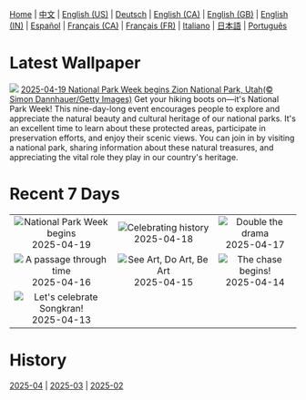 [Home](../README.md) | [中文](zh-CN.md) | [English (US)](en-US.md) | [Deutsch](de-DE.md) | [English (CA)](en-CA.md) | [English (GB)](en-GB.md) | [English (IN)](en-IN.md) | [Español](es-ES.md) | [Français (CA)](fr-CA.md) | [Français (FR)](fr-FR.md) | [Italiano](it-IT.md) | [日本語](ja-JP.md) | [Português](pt-BR.md)

# Latest Wallpaper
![](https://www.bing.com/th?id=OHR.ZionValley_EN-US2520458606_UHD.jpg)
[2025-04-19 National Park Week begins Zion National Park, Utah(© Simon Dannhauer/Getty Images)](https://www.bing.com/th?id=OHR.ZionValley_EN-US2520458606_UHD.jpg)
Get your hiking boots on—it's National Park Week! This nine-day-long event encourages people to explore and appreciate the natural beauty and cultural heritage of our national parks. It's an excellent time to learn about these protected areas, participate in preservation efforts, and enjoy their scenic views. You can join in by visiting a national park, sharing information about these natural treasures, and appreciating the vital role they play in our country's heritage.

# Recent 7 Days
|  |  |  |
|:---:|:---:|:---:|
| ![](https://www.bing.com/th?id=OHR.ZionValley_EN-US2520458606_400x240.jpg "National Park Week begins") 2025-04-19 | ![](https://www.bing.com/th?id=OHR.GoremeTurkey_EN-US1897945450_400x240.jpg "Celebrating history") 2025-04-18 | ![](https://www.bing.com/th?id=OHR.EcuadorBird_EN-US1037921621_400x240.jpg "Double the drama") 2025-04-17 |
| ![](https://www.bing.com/th?id=OHR.KachinaBridge_EN-US1000475196_400x240.jpg "A passage through time") 2025-04-16 | ![](https://www.bing.com/th?id=OHR.BeachArt_EN-US0911239616_400x240.jpg "See Art, Do Art, Be Art") 2025-04-15 | ![](https://www.bing.com/th?id=OHR.SpottedDolphins_EN-US0872892049_400x240.jpg "The chase begins!") 2025-04-14 |
| ![](https://www.bing.com/th?id=OHR.ThailandPagodas_EN-US8039751329_400x240.jpg "Let's celebrate Songkran!") 2025-04-13 |  |  |

# History
[2025-04](../archives/wallpaper/en-US/w_2025_04.md) | [2025-03](../archives/wallpaper/en-US/w_2025_03.md) | [2025-02](../archives/wallpaper/en-US/w_2025_02.md)
